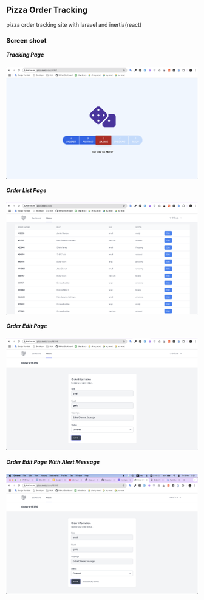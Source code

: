 ## Pizza Order Tracking

pizza order tracking site with laravel and inertia(react)

### Screen shoot

##### Tracking Page
![tracking page](public/images/tracking_page.png)

##### Order List Page
![order list page](public/images/order_lists.png)

##### Order Edit Page
![order edit page](public/images/order_edit.png)

##### Order Edit Page With Alert Message
![order edit page with alert message page](public/images/order_edit_with_alert_message.png)
